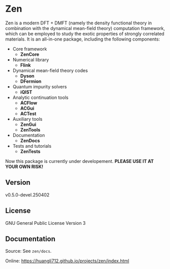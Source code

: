 # Zen

Zen is a modern DFT + DMFT (namely the density functional theory in combination with the dynamical mean-field theory) computation framework, which can be employed to study the exotic properties of strongly correlated materials. It is an all-in-one package, including the following components:

* Core framework
    * **ZenCore**
* Numerical library
    * **Flink**
* Dynamical mean-field theory codes
    * **Dyson**
    * **DFermion**
* Quantum impurity solvers
    * **iQIST**
* Analytic continuation tools
    * **ACFlow**
    * **ACGui**
    * **ACTest**
* Auxiliary tools
    * **ZenGui**
    * **ZenTools**
* Documentation
    * **ZenDocs**
* Tests and tutorials
    * **ZenTests**

Now this package is currently under developement. **PLEASE USE IT AT YOUR OWN RISK!**

## Version

v0.5.0-devel.250402

## License

GNU General Public License Version 3

## Documentation

Source: See `zen/docs`.

Online: https://huangli712.github.io/projects/zen/index.html
